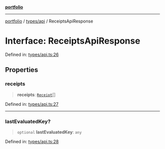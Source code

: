 [**portfolio**](../../../README.md)

***

[portfolio](../../../modules.md) / [types/api](../README.md) / ReceiptsApiResponse

# Interface: ReceiptsApiResponse

Defined in: [types/api.ts:26](https://github.com/tnorlund/Portfolio/blob/d57b13a26fc3fa469bb6cf72a10f558f0cee3e8b/portfolio/types/api.ts#L26)

## Properties

### receipts

> **receipts**: [`Receipt`](Receipt.md)[]

Defined in: [types/api.ts:27](https://github.com/tnorlund/Portfolio/blob/d57b13a26fc3fa469bb6cf72a10f558f0cee3e8b/portfolio/types/api.ts#L27)

***

### lastEvaluatedKey?

> `optional` **lastEvaluatedKey**: `any`

Defined in: [types/api.ts:28](https://github.com/tnorlund/Portfolio/blob/d57b13a26fc3fa469bb6cf72a10f558f0cee3e8b/portfolio/types/api.ts#L28)
